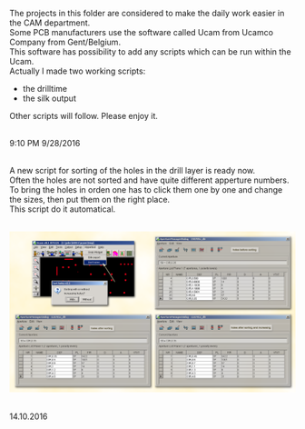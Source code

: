 The projects in this folder are considered to make the daily work easier in the CAM department. </br>
Some PCB manufacturers use the software called Ucam from Ucamco Company from Gent/Belgium.</br>
This software has possibility to add any scripts which can be run within the Ucam.</br>
Actually I made two working scripts:
- the drilltime
- the silk output

Other scripts will follow. Please enjoy it.</br></br>

9:10 PM 9/28/2016</br></br>

A new script for sorting of the holes in the drill layer is ready now.</br>
Often the holes are not sorted and have quite different apperture numbers.</br>
To bring the holes in orden one has to click them one by one and change the sizes, then put them on the right place.</br>
This script do it automatical.</br></br>

![Using sort holes](https://github.com/pszyjaciel/ucam/blob/master/myUcam/sort_holes.png)</br></br>

14.10.2016

